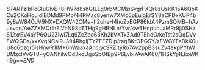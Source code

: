 $START$zlbPcGluGlvE+8HW7d8shGtLLg0rbMCMziSvgrFXQr8zOsKK15A6QbKCu2CKoHgujdiBDMd9PMp/44RMac8yenw7XMo6pEulgErSY8aCPDxKUP4b9y8aW84OJV9NXvDXQW42CMs+h2uheH4hoZxEGP86ldA4PzmSQMB+hAvuevqn/AeZZXMQrlhEiVhN98pTTHg9gHBNLh/Yvr/4wTHnpuhuaMRr9jj0SHz812xrEV4aYP6QU2ZIwl7Lq9ZcZbo63Kh2bVXTxZAd9TEhdO/keTst2sQqDVvEWQGDs/xxXvqNCai9J394RhgIjTYZEFZDlp/raqBKrOPGSY/zFWGYFsDkK0uU8o6bzgr5isHnwR1IM+6nWaaxaAncjycSRZItyRo74v2ppB3suZv4ekpPYhWDMzclVvGT0+yOANhilwOd3xdUgoSbOtBp9P6Lvbi7AwAK60/1HSkYj4LkoWKh9g==$END$